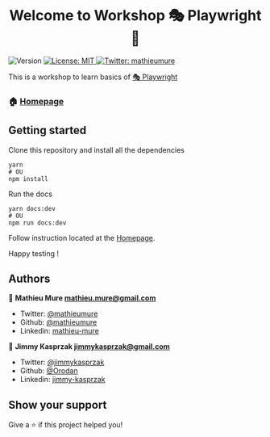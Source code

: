 <h1 style="text-align: center">Welcome to Workshop 🎭 Playwright 👋</h1>
<p>
  <img alt="Version" src="https://img.shields.io/badge/version-1.0.0-blue.svg?cacheSeconds=2592000" />
  <a href="#" target="_blank">
    <img alt="License: MIT" src="https://img.shields.io/badge/License-MIT-yellow.svg" />
  </a>
  <a href="https://twitter.com/mathieumure" target="_blank">
    <img alt="Twitter: mathieumure" src="https://img.shields.io/twitter/follow/mathieumure.svg?style=social" />
  </a>
</p>

This is a workshop to learn basics of [🎭 Playwright](https://playwright.dev/)

### 🏠 [Homepage](http://localhost:3000/workshop-playwright)

## Getting started

Clone this repository and install all the dependencies

```shell
yarn
# OU
npm install
```

Run the docs

```shell
yarn docs:dev
# OU
npm run docs:dev
```

Follow instruction located at the [Homepage](http://localhost:3000).

Happy testing !

## Authors

👤 **Mathieu Mure <mathieu.mure@gmail.com>**

- Twitter: [@mathieumure](https://twitter.com/mathieumure)
- Github: [@mathieumure](https://github.com/mathieumure)
- Linkedin: [mathieu-mure](https://www.linkedin.com/in/mathieu-mure/)

👤 **Jimmy Kasprzak <jimmykasprzak@gmail.com>**

- Twitter: [@jimmykasprzak](https://twitter.com/jimmykasprzak)
- Github: [@Orodan](https://github.com/Orodan)
- Linkedin: [jimmy-kasprzak](https://www.linkedin.com/in/jimmy-kasprzak/)

## Show your support

Give a ⭐️ if this project helped you!
